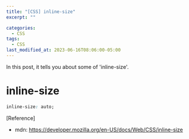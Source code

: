 ```yaml
---
title: "[CSS] inline-size"
excerpt: ""

categories:
  - CSS
tags:
  - CSS
last_modified_at: 2023-06-16T08:06:00-05:00
---
```


In this post, it tells you about some of 'inline-size'.

# inline-size

```css
inline-size: auto;
```

[Reference]

- mdn: <https://developer.mozilla.org/en-US/docs/Web/CSS/inline-size>
